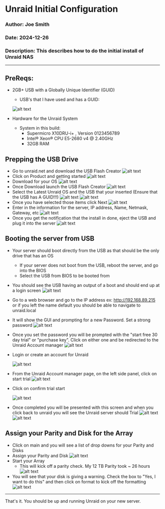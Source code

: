 # Unraid Initial Configuration

### Author: Joe Smith

### Date: 2024-12-26

### Description: This describes how to do the initial install of Unraid NAS

--- 

## PreReqs:
- 2GB+ USB with a Globally Unique Identifier (GUID)
  - USB's that I have used and has a GUID:
  
  ![alt text](<../Photos/Unraid/Initial_Install/Screenshot 2024-12-30 135114.png>)
  
- Hardware for the Unraid System
  - System in this build:
    - Supermicro X10DRU-i+ , Version 0123456789
    - Intel® Xeon® CPU E5-2680 v4 @ 2.40GHz
    - 32GB RAM

## Prepping the USB Drive
- Go to unraid.net and download the USB Flash Creator
  ![alt text](<../Photos/Unraid/Initial_Install/Screenshot 2024-12-26 132341.png>)
- Click on Product and getting started
  ![alt text](<../Photos/Unraid/Initial_Install/Screenshot 2024-12-26 132355.png>)
- Download for your OS
  ![alt text](<../Photos/Unraid/Initial_Install/Screenshot 2024-12-26 132401.png>)
- Once Download launch the USB Flash Creator
  ![alt text](<../Photos/Unraid/Initial_Install/Screenshot 2024-12-26 133129.png>)
- Select the Latest Unraid OS and the USB that your inserted (Ensure that the USB has A GUID!!!)
  ![alt text](<../Photos/Unraid/Initial_Install/Screenshot 2024-12-26 133136.png>)
  ![alt text](<../Photos/Unraid/Initial_Install/Screenshot 2024-12-26 133213.png>)
- Once you have selected those items click Next
  ![alt text](<../Photos/Unraid/Initial_Install/Screenshot 2024-12-20 143704.png>)
- Enter in the information for the server, IP address, Name, Netmask, Gateway, etc
  ![alt text](<../Photos/Unraid/Initial_Install/Screenshot 2024-12-20 143946.png>)
- Once you get the notification that the install in done, eject the USB and plug it into the server
  ![alt text](<../Photos/Unraid/Initial_Install/Screenshot 2024-12-20 144548.png>)

## Booting the server from USB

- Your server should boot directly from the USB as that should be the only drive that has an OS
  - If your server does not boot from the USB, reboot the server, and go into the BIOS
  - Select the USB from BIOS to be booted from
- You should see the USB having an output of a boot and should end up at a login screen
  ![alt text](<../Photos/Unraid/Initial_Install/Screenshot 2024-12-20 145359.png>)
- Go to a web browser and go to the IP address ex: http://192.168.89.215 or if you left the name default you should be able to navigate to unraid.local
- It will show the GUI and prompting for a new Password. Set a strong password
  ![alt text](<../Photos/Unraid/Initial_Install/Screenshot 2024-12-20 150445.png>)
- Once you set the password you will be prompted with the "start free 30 day trial" or "purchase key". Click on either one and be redirected to the Unraid Account manager
  ![alt text](<../Photos/Unraid/Initial_Install/Screenshot 2024-12-20 150549.png>)
- Login or create an account for Unraid
  
  ![alt text](<../Photos/Unraid/Initial_Install/Screenshot 2024-12-26 134300.png>)
- From the Unraid Account manager page, on the left side panel, click on start trial
  ![alt text](<../Photos/Unraid/Initial_Install/Screenshot 2024-12-26 134326.png>)
- Click on confirm trial start
  
  ![alt text](<../Photos/Unraid/Initial_Install/Screenshot 2024-12-26 134346.png>)
- Once completed you will be presented with this screen and when you click back to unraid you will see the Unraid server should Trial
  ![alt text](<../Photos/Unraid/Initial_Install/Screenshot 2024-12-26 134728.png>)
  ![alt text](<../Photos/Unraid/Initial_Install/Screenshot 2024-12-20 151014.png>)

## Assign your Parity and Disk for the Array

- Click on main and you will see a list of drop downs for your Parity and Disks
- Assign your Parity and Disk
  ![alt text](<../Photos/Unraid/Initial_Install/Screenshot 2024-12-20 150812.png>)
- Start your Array
  - This will kick off a parity check. My 12 TB Parity took ~ 26 hours
  ![alt text](<../Photos/Unraid/Initial_Install/Screenshot 2024-12-26 135216.png>)
- You will see that your disk is giving a warning. Check the box to "Yes, I want to do this" and then click on format to kick off the formatting
  ![alt text](<../Photos/Unraid/Initial_Install/Screenshot 2024-12-20 151115.png>)


---

That's it. You should be up and running Unraid on your new server.